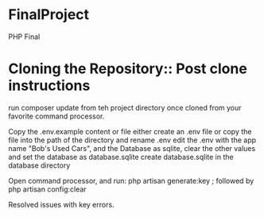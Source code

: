 # FinalProject
PHP Final

# Cloning the Repository:: Post clone instructions

run composer update from teh project directory once cloned from your favorite command processor.

Copy the .env.example content or file either create an .env file or copy the file into the path of the directory and rename .env
edit the .env with the app name "Bob's Used Cars", and the Database as sqlite, clear the other values and set the database as database.sqlite
create database.sqlite in the database directory

Open command processor, and run: php artisan generate:key ; followed by php artisan config:clear

Resolved issues with key errors.
